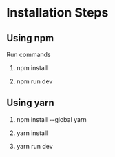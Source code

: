 # Installation Steps

## Using npm

Run commands

1. npm install

2. npm run dev


## Using yarn

1. npm install --global yarn

2. yarn install

3. yarn run dev
